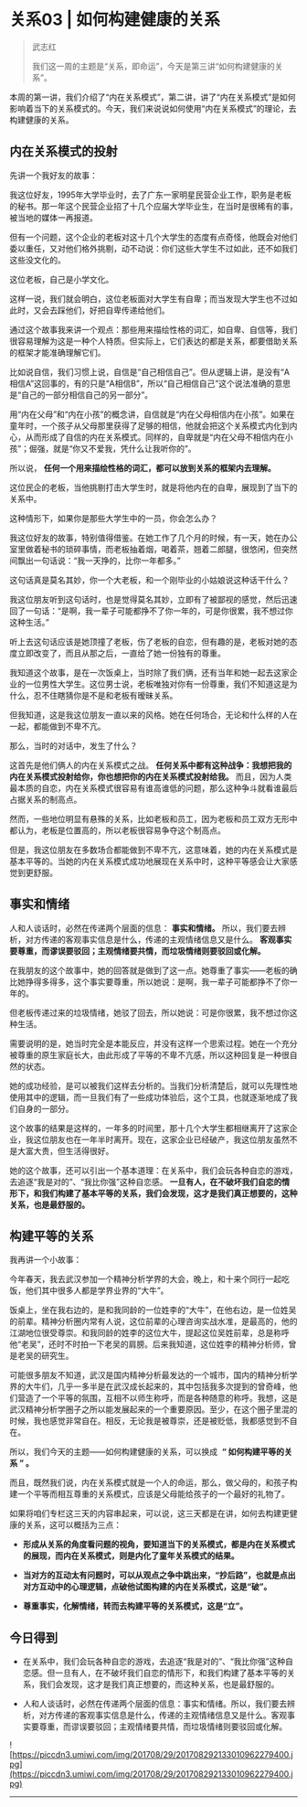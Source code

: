 # 关系03 | 如何构建健康的关系

> 武志红
> 
> 我们这一周的主题是“关系，即命运”，今天是第三讲“如何构建健康的关系”。

本周的第一讲，我们介绍了“内在关系模式”，第二讲，讲了“内在关系模式”是如何影响着当下的关系模式的。今天，我们来说说如何使用“内在关系模式”的理论，去构建健康的关系。

## 内在关系模式的投射

先讲一个我好友的故事：

我这位好友，1995年大学毕业时，去了广东一家明星民营企业工作，职务是老板的秘书。那一年这个民营企业招了十几个应届大学毕业生，在当时是很稀有的事，被当地的媒体一再报道。

但有一个问题，这个企业的老板对这十几个大学生的态度有点奇怪，他既会对他们委以重任，又对他们格外挑剔，动不动说：你们这些大学生不过如此，还不如我们这些没文化的。

这位老板，自己是小学文化。

这样一说，我们就会明白，这位老板面对大学生有自卑；而当发现大学生也不过如此时，又会去踩他们，好把自卑传递给他们。

通过这个故事我来讲一个观点：那些用来描绘性格的词汇，如自卑、自信等，我们很容易理解为这是一种个人特质。但实际上，它们表达的都是关系，都要借助关系的框架才能准确理解它们。

比如说自信，我们习惯上说，自信是“自己相信自己”。但从逻辑上讲，是没有“A相信A”这回事的，有的只是“A相信B”，所以“自己相信自己”这个说法准确的意思是“自己的一部分相信自己的另一部分”。

用“内在父母”和“内在小孩”的概念讲，自信就是“内在父母相信内在小孩”。如果在童年时，一个孩子从父母那里获得了足够的相信，他就会把这个关系模式内化到内心，从而形成了自信的内在关系模式。同样的，自卑就是“内在父母不相信内在小孩”；倔强，就是“你又不爱我，凭什么让我听你的”。

所以说， **任何一个用来描绘性格的词汇，都可以放到关系的框架内去理解。**

这位民企的老板，当他挑剔打击大学生时，就是将他内在的自卑，展现到了当下的关系中。

这种情形下，如果你是那些大学生中的一员，你会怎么办？

我这位好友的故事，特别值得借鉴。在她工作了几个月的时候，有一天，她在办公室里做着秘书的琐碎事情，而老板抽着烟，喝着茶，翘着二郎腿，很悠闲，但突然间飘出一句话说：“我一天挣的，比你一年都多。”

这句话真是莫名其妙，你一个大老板，和一个刚毕业的小姑娘说这种话干什么？

我这位朋友听到这句话时，也是觉得莫名其妙，立即有了被鄙视的感觉，然后迅速回了一句话：“是啊，我一辈子可能都挣不了你一年的，可是你很累，我不想过你这种生活。”

听上去这句话应该是她顶撞了老板，伤了老板的自恋，但有趣的是，老板对她的态度立即改变了，而且从那之后，一直给了她一份独有的尊重。

我知道这个故事，是在一次饭桌上，当时除了我们俩，还有当年和她一起去这家企业的一位男性大学生。这位男士说，老板唯独对你有一份尊重，我们不知道这是为什么，忍不住瞎猜你是不是和老板有暧昧关系。

但我知道，这是我这位朋友一直以来的风格。她在任何场合，无论和什么样的人在一起，都能做到不卑不亢。

那么，当时的对话中，发生了什么？

这首先是他们俩人的内在关系模式之战。 **任何关系中都有这种战争：我想把我的内在关系模式投射给你，你也想把你的内在关系模式投射给我。** 而且，因为人类最本质的自恋，内在关系模式很容易有谁高谁低的问题，那么这种争斗就看谁最后占据关系的制高点。

然而，一些地位明显有悬殊的关系，比如老板和员工，因为老板和员工双方无形中都认为，老板是位置高的，所以老板很容易争夺这个制高点。

但是，我这位朋友在多数场合都能做到不卑不亢，这意味着，她的内在关系模式是基本平等的。当她的内在关系模式成功地展现在关系中时，这种平等感会让大家感觉到更舒服。

## 事实和情绪

人和人谈话时，必然在传递两个层面的信息： **事实和情绪。** 所以，我们要去辨析，对方传递的客观事实信息是什么，传递的主观情绪信息又是什么。 **客观事实要尊重，而谬误要驳回；主观情绪要共情，而垃圾情绪则要驳回或化解。**

在我朋友的这个故事中，她的回答就是做到了这一点。她尊重了事实——老板的确比她挣得多得多，这个事实要尊重，所以她说：是啊，我一辈子可能都挣不了你一年的。

但老板传递过来的垃圾情绪，她驳了回去，所以她说：可是你很累，我不想过你这种生活。

需要说明的是，她当时完全是本能反应，并没有这样一个思索过程。她在一个充分被尊重的原生家庭长大，由此形成了平等的不卑不亢感，所以这种回复是一种很自然的状态。

她的成功经验，是可以被我们这样去分析的。当我们分析清楚后，就可以先理性地使用其中的逻辑，而一旦我们有了一些成功体验后，这个工具，也就逐渐地成了我们自身的一部分。

这个故事的结果是这样的，一年多的时间里，那十几个大学生都相继离开了这家企业，我这位朋友也在一年半时离开。现在，这家企业已经破产，我这位朋友虽然不是大富大贵，但生活得很好。

她的这个故事，还可以引出一个基本道理：在关系中，我们会玩各种自恋的游戏，去追逐“我是对的”、“我比你强”这种自恋感。 **一旦有人，在不破坏我们自恋的情形下，和我们构建了基本平等的关系，我们会发现，这才是我们真正想要的，这种关系，也是最舒服的。**

## 构建平等的关系

我再讲一个小故事：

今年春天，我去武汉参加一个精神分析学界的大会，晚上，和十来个同行一起吃饭，他们其中很多人都是学界业界的“大牛”。

饭桌上，坐在我右边的，是和我同龄的一位姓李的“大牛”，在他右边，是一位姓吴的前辈。精神分析圈内常有人说，这位前辈的心理咨询实战水准，是最高的，他的江湖地位很受尊崇。和我同龄的姓李的这位大牛，提起这位吴姓前辈，总是称呼他“老吴”，还时不时拍一下老吴的肩膀。后来我知道，这位姓李的精神分析师，曾是老吴的研究生。

可能很多朋友不知道，武汉是国内精神分析最发达的一个城市，国内的精神分析学界的大牛们，几乎一多半是在武汉成长起来的，其中包括我多次提到的曾奇峰，他们营造了一个平等的氛围，互相不以师生称呼，而是各种随意的称呼。我想，这是武汉精神分析学圈子之所以能发展起来的一个重要原因。至少，在这个圈子里混的时候，我也感觉非常自在。相反，无论我是被尊崇，还是被贬低，我都感觉到不自在。

所以，我们今天的主题——如何构建健康的关系，可以换成  **“ 如何构建平等的关系 ” 。**

而且，既然我们说，内在关系模式就是一个人的命运，那么，做父母的，和孩子构建一个平等而相互尊重的关系模式，应该是父母能给孩子的一个最好的礼物了。

如果将咱们专栏这三天的内容串起来，可以说，这三天都是在讲，如何去构建更健康的关系，这可以概括为三点：

* **形成从关系的角度看问题的视角，要知道当下的关系模式，都是内在关系模式的展现，而内在关系模式，则是内化了童年关系模式的结果。** 

* **当对方的互动太有问题时，可以从观点之争中跳出来，“抄后路”，也就是点出对方互动中的心理逻辑，点破他试图构建的内在关系模式，这是“破”。** 

* **尊重事实，化解情绪，转而去构建平等的关系模式，这是“立”。** 

## 今日得到

* 在关系中，我们会玩各种自恋的游戏，去追逐“我是对的”、“我比你强”这种自恋感。但一旦有人，在不破坏我们自恋的情形下，和我们构建了基本平等的关系，我们会发现，这才是我们真正想要的，而这种关系，也是最舒服的。

* 人和人谈话时，必然在传递两个层面的信息：事实和情绪。所以，我们要去辨析，对方传递的客观事实信息是什么，传递的主观情绪信息又是什么。客观事实要尊重，而谬误要驳回；主观情绪要共情，而垃圾情绪则要驳回或化解。

![https://piccdn3.umiwi.com/img/201708/29/201708292133010962279400.jpg](https://piccdn3.umiwi.com/img/201708/29/201708292133010962279400.jpg)

---
